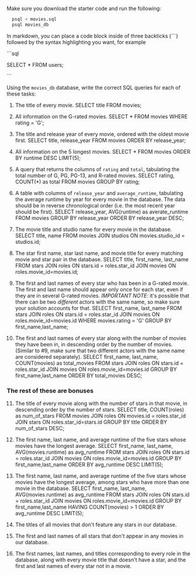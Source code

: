 Make sure you download the starter code and run the following:

```sh
  psql < movies.sql
  psql movies_db
```

In markdown, you can place a code block inside of three backticks (```) followed by the syntax highlighting you want, for example

\```sql

SELECT \* FROM users;

\```

Using the `movies_db` database, write the correct SQL queries for each of these tasks:

1.  The title of every movie.
SELECT title FROM movies;

2.  All information on the G-rated movies.
SELECT * FROM movies WHERE rating = 'G';

3.  The title and release year of every movie, ordered with the
    oldest movie first.
    SELECT title, release_year FROM movies ORDER BY release_year;
    
4.  All information on the 5 longest movies.
 SELECT * FROM movies ORDER BY runtime DESC LIMIT(5);

5.  A query that returns the columns of `rating` and `total`, tabulating the
    total number of G, PG, PG-13, and R-rated movies.
    SELECT rating, COUNT(*) as total FROM movies GROUP BY rating;

6.  A table with columns of `release_year` and `average_runtime`,
    tabulating the average runtime by year for every movie in the database. The data should be in reverse chronological order (i.e. the most recent year should be first).
    SELECT release_year, AVG(runtime) as averate_runtime FROM movies GROUP BY release_year ORDER BY release_year DESC;

7.  The movie title and studio name for every movie in the
    database.
    SELECT title, name FROM movies JOIN studios ON movies.studio_id = studios.id;

8.  The star first name, star last name, and movie title for every
    matching movie and star pair in the database.
    SELECT title, first_name, last_name FROM stars JOIN roles ON stars.id = roles.star_id JOIN movies ON roles.movie_id=movies.id;

9.  The first and last names of every star who has been in a G-rated movie. The first and last name should appear only once for each star, even if they are in several G-rated movies. *IMPORTANT NOTE*: it's possible that there can be two *different* actors with the same name, so make sure your solution accounts for that.
    SELECT first_name, last_name FROM stars JOIN roles ON stars.id = roles.star_id JOIN movies ON roles.movie_id=movies.id WHERE movies.rating = 'G' GROUP BY first_name,last_name;

10. The first and last names of every star along with the number
    of movies they have been in, in descending order by the number of movies. (Similar to #9, make sure
    that two different actors with the same name are considered separately).
    SELECT first_name, last_name, COUNT(movies) as total_movies FROM stars JOIN roles ON stars.id = roles.star_id JOIN movies ON roles.movie_id=movies.id GROUP BY first_name,last_name ORDER BY total_movies DESC;

### The rest of these are bonuses

11. The title of every movie along with the number of stars in
    that movie, in descending order by the number of stars.
    SELECT title, COUNT(roles) as num_of_stars FROM movies JOIN roles ON movies.id = roles.star_id JOIN stars ON roles.star_id=stars.id GROUP BY title ORDER BY num_of_stars DESC;

12. The first name, last name, and average runtime of the five
    stars whose movies have the longest average.
    SELECT first_name, last_name, AVG(movies.runtime) as avg_runtime FROM stars JOIN roles ON stars.id = roles.star_id JOIN movies ON roles.movie_id=movies.id GROUP BY first_name,last_name ORDER BY avg_runtime DESC LIMIT(5);

13. The first name, last name, and average runtime of the five
    stars whose movies have the longest average, among stars who have more than one movie in the database.
    SELECT first_name, last_name, AVG(movies.runtime) as avg_runtime FROM stars JOIN roles ON stars.id = roles.star_id JOIN movies ON roles.movie_id=movies.id GROUP BY first_name,last_name HAVING COUNT(movies) > 1 ORDER BY avg_runtime DESC LIMIT(5);

14. The titles of all movies that don't feature any stars in our
    database.

15. The first and last names of all stars that don't appear in any movies in our database.

16. The first names, last names, and titles corresponding to every
    role in the database, along with every movie title that doesn't have a star, and the first and last names of every star not in a movie.
